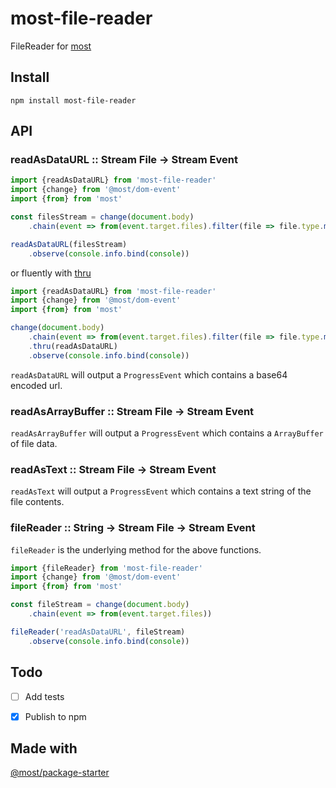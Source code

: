 # most-file-reader

FileReader for [most](https://github.com/cujojs/most)

## Install

`npm install most-file-reader`


## API

### readAsDataURL :: Stream File → Stream Event

```js
import {readAsDataURL} from 'most-file-reader'
import {change} from '@most/dom-event'
import {from} from 'most'

const filesStream = change(document.body)
    .chain(event => from(event.target.files).filter(file => file.type.match('image')))

readAsDataURL(filesStream)
    .observe(console.info.bind(console))
```

or fluently with [thru](https://github.com/cujojs/most/blob/master/docs/api.md#thru)

```js
import {readAsDataURL} from 'most-file-reader'
import {change} from '@most/dom-event'
import {from} from 'most'

change(document.body)
    .chain(event => from(event.target.files).filter(file => file.type.match('image')))
    .thru(readAsDataURL)
    .observe(console.info.bind(console))
```
`readAsDataURL` will output a `ProgressEvent` which contains a base64 encoded url.


### readAsArrayBuffer :: Stream File → Stream Event

`readAsArrayBuffer` will output a `ProgressEvent` which contains a `ArrayBuffer` of file data.

### readAsText :: Stream File → Stream Event

`readAsText` will output a `ProgressEvent` which contains a text string of the file contents.

### fileReader :: String → Stream File → Stream Event

`fileReader` is the underlying method for the above functions.

```js
import {fileReader} from 'most-file-reader'
import {change} from '@most/dom-event'
import {from} from 'most'

const fileStream = change(document.body)
    .chain(event => from(event.target.files))

fileReader('readAsDataURL', fileStream)
    .observe(console.info.bind(console))
```

## Todo
- [ ] Add tests
- [x] Publish to npm


## Made with

[@most/package-starter](https://github.com/mostjs/package-starter)
